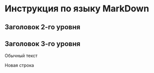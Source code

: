 # Инструкция по языку MarkDown

## Заголовок 2-го уровня

## Заголовок 3-го уровня

Обычный текст

Новая строка